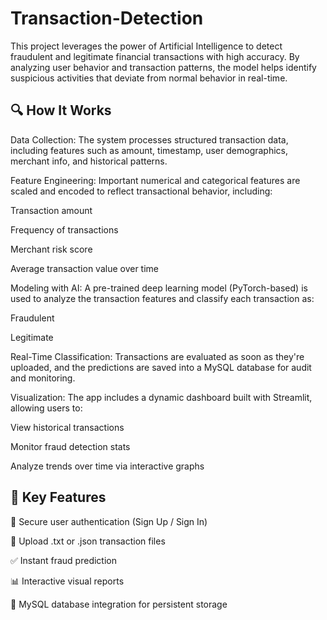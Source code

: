 # Transaction-Detection
This project leverages the power of Artificial Intelligence to detect fraudulent and legitimate financial transactions with high accuracy. By analyzing user behavior and transaction patterns, the model helps identify suspicious activities that deviate from normal behavior in real-time.

🔍 How It Works
-------------------
Data Collection: The system processes structured transaction data, including features such as amount, timestamp, user demographics, merchant info, and historical patterns.

Feature Engineering: Important numerical and categorical features are scaled and encoded to reflect transactional behavior, including:

Transaction amount

Frequency of transactions

Merchant risk score

Average transaction value over time

Modeling with AI: A pre-trained deep learning model (PyTorch-based) is used to analyze the transaction features and classify each transaction as:

Fraudulent

Legitimate

Real-Time Classification: Transactions are evaluated as soon as they're uploaded, and the predictions are saved into a MySQL database for audit and monitoring.

Visualization: The app includes a dynamic dashboard built with Streamlit, allowing users to:

View historical transactions

Monitor fraud detection stats

Analyze trends over time via interactive graphs

🚀 Key Features
-------------------------------------
🔐 Secure user authentication (Sign Up / Sign In)

📁 Upload .txt or .json transaction files

✅ Instant fraud prediction

📊 Interactive visual reports

💾 MySQL database integration for persistent storage
